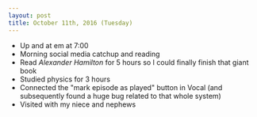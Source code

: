```yaml
---
layout: post
title: October 11th, 2016 (Tuesday)
---
```


* Up and at em at 7:00
* Morning social media catchup and reading
* Read _Alexander Hamilton_ for 5 hours so I could finally finish that giant book
* Studied physics for 3 hours
* Connected the "mark episode as played" button in Vocal (and subsequently found a huge bug related to that whole system)
* Visited with my niece and nephews